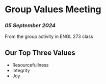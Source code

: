 # Group Values Meeting
### *05 September 2024*

From the group activity in ENGL 273 class

## Our Top Three Values
- Resourcefullness
- Integrity
- Joy
